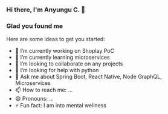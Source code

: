 ### Hi there, I'm Anyungu C. 👋    
### Glad you found me

<img src="images/IMG_9861.JPG"
     height= "10" width= "15"
     style="float: right;" />


Here are some ideas to get you started:

- 🔭 I’m currently working on Shoplay PoC
- 🌱 I’m currently learning microservices
- 👯 I’m looking to collaborate on any projects
- 🤔 I’m looking for help with python
- 💬 Ask me about Spring Boot, React Native, Node GraphQL, Microservices
- 📫 How to reach me: ...
- 😄 Pronouns: ...
- ⚡ Fun fact: I am into mental wellness
